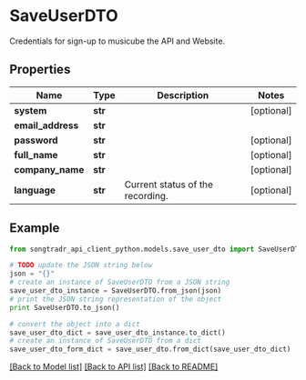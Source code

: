 # SaveUserDTO

Credentials for sign-up to musicube the API and Website.

## Properties

Name | Type | Description | Notes
------------ | ------------- | ------------- | -------------
**system** | **str** |  | [optional] 
**email_address** | **str** |  | 
**password** | **str** |  | [optional] 
**full_name** | **str** |  | [optional] 
**company_name** | **str** |  | [optional] 
**language** | **str** | Current status of the recording. | [optional] 

## Example

```python
from songtradr_api_client_python.models.save_user_dto import SaveUserDTO

# TODO update the JSON string below
json = "{}"
# create an instance of SaveUserDTO from a JSON string
save_user_dto_instance = SaveUserDTO.from_json(json)
# print the JSON string representation of the object
print SaveUserDTO.to_json()

# convert the object into a dict
save_user_dto_dict = save_user_dto_instance.to_dict()
# create an instance of SaveUserDTO from a dict
save_user_dto_form_dict = save_user_dto.from_dict(save_user_dto_dict)
```
[[Back to Model list]](../README.md#documentation-for-models) [[Back to API list]](../README.md#documentation-for-api-endpoints) [[Back to README]](../README.md)


